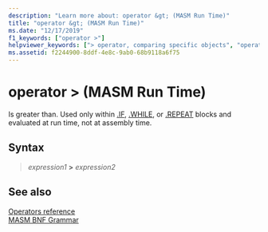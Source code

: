 ```yaml
---
description: "Learn more about: operator &gt; (MASM Run Time)"
title: "operator &gt; (MASM Run Time)"
ms.date: "12/17/2019"
f1_keywords: ["operator >"]
helpviewer_keywords: ["> operator, comparing specific objects", "operator >"]
ms.assetid: f2244900-8ddf-4e8c-9ab0-68b9118a6f75
---
```

# operator &gt; (MASM Run Time)

Is greater than. Used only within [.IF](dot-if.md), [.WHILE](dot-while.md), or [.REPEAT](dot-repeat.md) blocks and evaluated at run time, not at assembly time.

## Syntax

> *expression1* **>** *expression2*

## See also

[Operators reference](operators-reference.md)\
[MASM BNF Grammar](masm-bnf-grammar.md)
